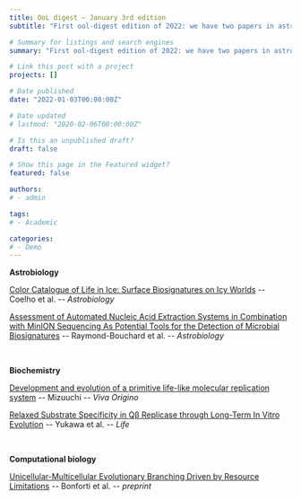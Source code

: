 ```yaml
---
title: OoL digest — January 3rd edition
subtitle: "First ool-digest edition of 2022: we have two papers in astrobiology, two in biochemistry and one in computational biology. In astrobiology, Coelho presents a spectra catalogue of life in ice to facilitate the search for biosignatures and Raymond-Bouchard discusses sequencing with the MinION instrument as a way to detect microbial biosignatures. In biochemistry, Mizuuchi discusses recent approaches to develop a replication system capable of Darwinian evolution and Yukawa suggests that the RNA-DNA transition could have been easier than previously thought. Finally, in computational biology Bonforti presents a model of cell-cell adhesion addressing the problem of how multicellularity could have emerged. Happy reading!"

# Summary for listings and search engines
summary: "First ool-digest edition of 2022: we have two papers in astrobiology, two in biochemistry and one in computational biology. In astrobiology, Coelho presents a spectra catalogue of life in ice to facilitate the search for biosignatures and Raymond-Bouchard discusses sequencing with the MinION instrument as a way to detect microbial biosignatures. In biochemistry, Mizuuchi discusses recent approaches to develop a replication system capable of Darwinian evolution and Yukawa suggests that the RNA-DNA transition could have been easier than previously thought. Finally, in computational biology Bonforti presents a model of cell-cell adhesion addressing the problem of how multicellularity could have emerged. Happy reading!"

# Link this post with a project
projects: []

# Date published
date: "2022-01-03T00:00:00Z"

# Date updated
# lastmod: "2020-02-06T00:00:00Z"

# Is this an unpublished draft?
draft: false

# Show this page in the Featured widget?
featured: false

authors:
# - admin

tags:
# - Academic

categories:
# - Demo
---
```


**Astrobiology**

[Color Catalogue of Life in Ice: Surface Biosignatures on Icy Worlds](https://doi.org/10.1089/ast.2021.0008) -- Coelho et al. -- *Astrobiology*

[Assessment of Automated Nucleic Acid Extraction Systems in Combination with MinION Sequencing As Potential Tools for the Detection of Microbial Biosignatures](https://doi.org/10.1089/ast.2020.2349) -- Raymond-Bouchard et al. -- *Astrobiology*

<br>

**Biochemistry**

[Development and evolution of a primitive life-like molecular replication system](https://doi.org/10.50968/vivaorigino.49_10) -- Mizuuchi -- *Viva Origino*

[Relaxed Substrate Specificity in Q&beta; Replicase through Long-Term In Vitro Evolution](https://doi.org/10.3390/life12010032) -- Yukawa et al. -- *Life*

<br>

**Computational biology**

[Unicellular-Multicellular Evolutionary Branching Driven by Resource Limitations](https://doi.org/10.20944/preprints202112.0459.v1) -- Bonforti et al. -- *preprint*
